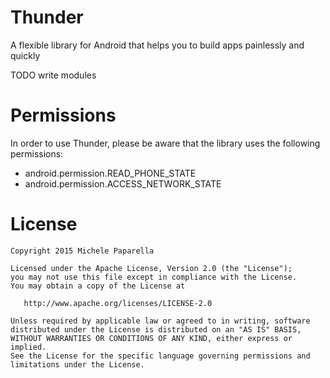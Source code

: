 # Thunder
A flexible library for Android that helps you to build apps painlessly and quickly

TODO write modules

# Permissions
In order to use Thunder, please be aware that the library uses the following permissions:

- android.permission.READ_PHONE_STATE
- android.permission.ACCESS_NETWORK_STATE

License
==============
	Copyright 2015 Michele Paparella

	Licensed under the Apache License, Version 2.0 (the "License");
	you may not use this file except in compliance with the License.
	You may obtain a copy of the License at

	   http://www.apache.org/licenses/LICENSE-2.0

	Unless required by applicable law or agreed to in writing, software
	distributed under the License is distributed on an "AS IS" BASIS,
	WITHOUT WARRANTIES OR CONDITIONS OF ANY KIND, either express or implied.
	See the License for the specific language governing permissions and
	limitations under the License.
